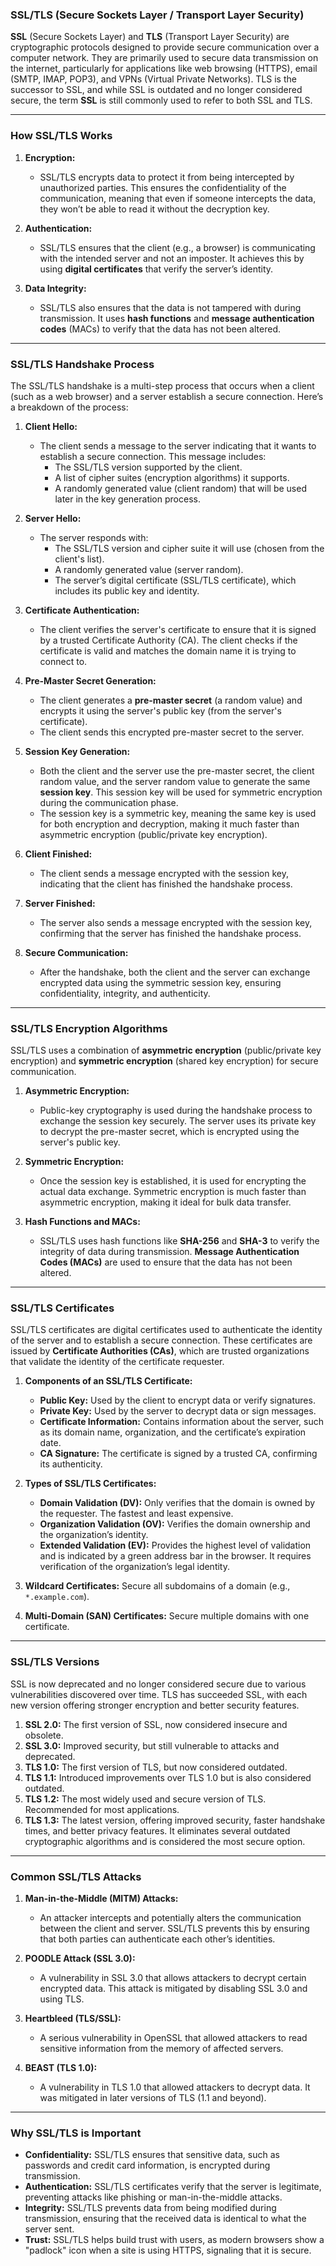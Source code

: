 ### **SSL/TLS (Secure Sockets Layer / Transport Layer Security)**

**SSL** (Secure Sockets Layer) and **TLS** (Transport Layer Security) are cryptographic protocols designed to provide secure communication over a computer network. They are primarily used to secure data transmission on the internet, particularly for applications like web browsing (HTTPS), email (SMTP, IMAP, POP3), and VPNs (Virtual Private Networks). TLS is the successor to SSL, and while SSL is outdated and no longer considered secure, the term **SSL** is still commonly used to refer to both SSL and TLS.

---

### **How SSL/TLS Works**

1. **Encryption:**
   - SSL/TLS encrypts data to protect it from being intercepted by unauthorized parties. This ensures the confidentiality of the communication, meaning that even if someone intercepts the data, they won’t be able to read it without the decryption key.

2. **Authentication:**
   - SSL/TLS ensures that the client (e.g., a browser) is communicating with the intended server and not an imposter. It achieves this by using **digital certificates** that verify the server’s identity.

3. **Data Integrity:**
   - SSL/TLS also ensures that the data is not tampered with during transmission. It uses **hash functions** and **message authentication codes** (MACs) to verify that the data has not been altered.

---

### **SSL/TLS Handshake Process**

The SSL/TLS handshake is a multi-step process that occurs when a client (such as a web browser) and a server establish a secure connection. Here’s a breakdown of the process:

1. **Client Hello:**
   - The client sends a message to the server indicating that it wants to establish a secure connection. This message includes:
     - The SSL/TLS version supported by the client.
     - A list of cipher suites (encryption algorithms) it supports.
     - A randomly generated value (client random) that will be used later in the key generation process.

2. **Server Hello:**
   - The server responds with:
     - The SSL/TLS version and cipher suite it will use (chosen from the client's list).
     - A randomly generated value (server random).
     - The server’s digital certificate (SSL/TLS certificate), which includes its public key and identity.

3. **Certificate Authentication:**
   - The client verifies the server's certificate to ensure that it is signed by a trusted Certificate Authority (CA). The client checks if the certificate is valid and matches the domain name it is trying to connect to.

4. **Pre-Master Secret Generation:**
   - The client generates a **pre-master secret** (a random value) and encrypts it using the server's public key (from the server's certificate).
   - The client sends this encrypted pre-master secret to the server.

5. **Session Key Generation:**
   - Both the client and the server use the pre-master secret, the client random value, and the server random value to generate the same **session key**. This session key will be used for symmetric encryption during the communication phase.
   - The session key is a symmetric key, meaning the same key is used for both encryption and decryption, making it much faster than asymmetric encryption (public/private key encryption).

6. **Client Finished:**
   - The client sends a message encrypted with the session key, indicating that the client has finished the handshake process.

7. **Server Finished:**
   - The server also sends a message encrypted with the session key, confirming that the server has finished the handshake process.

8. **Secure Communication:**
   - After the handshake, both the client and the server can exchange encrypted data using the symmetric session key, ensuring confidentiality, integrity, and authenticity.

---

### **SSL/TLS Encryption Algorithms**

SSL/TLS uses a combination of **asymmetric encryption** (public/private key encryption) and **symmetric encryption** (shared key encryption) for secure communication.

1. **Asymmetric Encryption:**
   - Public-key cryptography is used during the handshake process to exchange the session key securely. The server uses its private key to decrypt the pre-master secret, which is encrypted using the server's public key.

2. **Symmetric Encryption:**
   - Once the session key is established, it is used for encrypting the actual data exchange. Symmetric encryption is much faster than asymmetric encryption, making it ideal for bulk data transfer.

3. **Hash Functions and MACs:**
   - SSL/TLS uses hash functions like **SHA-256** and **SHA-3** to verify the integrity of data during transmission. **Message Authentication Codes (MACs)** are used to ensure that the data has not been altered.

---

### **SSL/TLS Certificates**

SSL/TLS certificates are digital certificates used to authenticate the identity of the server and to establish a secure connection. These certificates are issued by **Certificate Authorities (CAs)**, which are trusted organizations that validate the identity of the certificate requester.

1. **Components of an SSL/TLS Certificate:**
   - **Public Key:** Used by the client to encrypt data or verify signatures.
   - **Private Key:** Used by the server to decrypt data or sign messages.
   - **Certificate Information:** Contains information about the server, such as its domain name, organization, and the certificate’s expiration date.
   - **CA Signature:** The certificate is signed by a trusted CA, confirming its authenticity.

2. **Types of SSL/TLS Certificates:**
   - **Domain Validation (DV):** Only verifies that the domain is owned by the requester. The fastest and least expensive.
   - **Organization Validation (OV):** Verifies the domain ownership and the organization’s identity.
   - **Extended Validation (EV):** Provides the highest level of validation and is indicated by a green address bar in the browser. It requires verification of the organization’s legal identity.

3. **Wildcard Certificates:** Secure all subdomains of a domain (e.g., `*.example.com`).
4. **Multi-Domain (SAN) Certificates:** Secure multiple domains with one certificate.

---

### **SSL/TLS Versions**

SSL is now deprecated and no longer considered secure due to various vulnerabilities discovered over time. TLS has succeeded SSL, with each new version offering stronger encryption and better security features.

1. **SSL 2.0:** The first version of SSL, now considered insecure and obsolete.
2. **SSL 3.0:** Improved security, but still vulnerable to attacks and deprecated.
3. **TLS 1.0:** The first version of TLS, but now considered outdated.
4. **TLS 1.1:** Introduced improvements over TLS 1.0 but is also considered outdated.
5. **TLS 1.2:** The most widely used and secure version of TLS. Recommended for most applications.
6. **TLS 1.3:** The latest version, offering improved security, faster handshake times, and better privacy features. It eliminates several outdated cryptographic algorithms and is considered the most secure option.

---

### **Common SSL/TLS Attacks**

1. **Man-in-the-Middle (MITM) Attacks:**
   - An attacker intercepts and potentially alters the communication between the client and server. SSL/TLS prevents this by ensuring that both parties can authenticate each other’s identities.

2. **POODLE Attack (SSL 3.0):**
   - A vulnerability in SSL 3.0 that allows attackers to decrypt certain encrypted data. This attack is mitigated by disabling SSL 3.0 and using TLS.

3. **Heartbleed (TLS/SSL):**
   - A serious vulnerability in OpenSSL that allowed attackers to read sensitive information from the memory of affected servers.

4. **BEAST (TLS 1.0):**
   - A vulnerability in TLS 1.0 that allowed attackers to decrypt data. It was mitigated in later versions of TLS (1.1 and beyond).

---

### **Why SSL/TLS is Important**

- **Confidentiality:** SSL/TLS ensures that sensitive data, such as passwords and credit card information, is encrypted during transmission.
- **Authentication:** SSL/TLS certificates verify that the server is legitimate, preventing attacks like phishing or man-in-the-middle attacks.
- **Integrity:** SSL/TLS prevents data from being modified during transmission, ensuring that the received data is identical to what the server sent.
- **Trust:** SSL/TLS helps build trust with users, as modern browsers show a "padlock" icon when a site is using HTTPS, signaling that it is secure.
